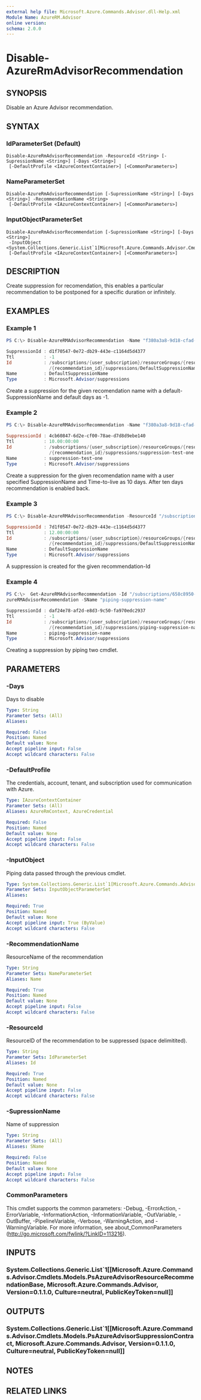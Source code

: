 ```yaml
---
external help file: Microsoft.Azure.Commands.Advisor.dll-Help.xml
Module Name: AzureRM.Advisor
online version:
schema: 2.0.0
---
```


# Disable-AzureRmAdvisorRecommendation

## SYNOPSIS
Disable an Azure Advisor recommendation.

## SYNTAX

### IdParameterSet (Default)
```
Disable-AzureRmAdvisorRecommendation -ResourceId <String> [-SupressionName <String>] [-Days <String>]
 [-DefaultProfile <IAzureContextContainer>] [<CommonParameters>]
```

### NameParameterSet
```
Disable-AzureRmAdvisorRecommendation [-SupressionName <String>] [-Days <String>] -RecommendationName <String>
 [-DefaultProfile <IAzureContextContainer>] [<CommonParameters>]
```

### InputObjectParameterSet
```
Disable-AzureRmAdvisorRecommendation [-SupressionName <String>] [-Days <String>]
 -InputObject <System.Collections.Generic.List`1[Microsoft.Azure.Commands.Advisor.Cmdlets.Models.PsAzureAdvisorResourceRecommendationBase]>
 [-DefaultProfile <IAzureContextContainer>] [<CommonParameters>]
```

## DESCRIPTION
Create suppression for recomendation, this enables a particular recommendation to be postponed for a specific duration or infinitely.

## EXAMPLES

### Example 1
```powershell
PS C:\> Disable-AzureRMAdvisorRecommendation -Name "f380a3a8-9d18-cfad-78e0-55762c72a178"

SuppressionId : d1f70547-0e72-db29-443e-c1164d5d4377
Ttl           : -1
Id            : /subscriptions/{user_subscription}/resourceGroups/{resourceGroupName}/providers/Microsoft.Cache/Redis/xyz/providers/Microsoft.Advisor/recommendations
                /{recommendation_id}/suppressions/DefaultSuppressionName
Name          : DefaultSuppressionName
Type          : Microsoft.Advisor/suppressions
```

Create a suppression for the given recomendation name with a default-SuppressionName and default days as -1.

### Example 2
```powershell
PS C:\> Disable-AzureRMAdvisorRecommendation -Name "f380a3a8-9d18-cfad-78e0-55762c72a178" -SupressionName "suppression-test-one" -Days 10

SuppressionId : 4cb60847-6d2e-cf00-78ae-d7d8d9ebe140
Ttl           : 10.00:00:00
Id            : /subscriptions/{user_subscription}/resourceGroups/{resourceGroupName}/providers/Microsoft.Cache/Redis/xyz/providers/Microsoft.Advisor/recommendations
                /{recommendation_id}/suppressions/suppression-test-one
Name          : suppression-test-one
Type          : Microsoft.Advisor/suppressions
```

Create a suppression for the given recomendation name with a user specified SuppressionName and Time-to-live as 10 days. After ten days recommendation is enabled back.

### Example 3
```powershell
PS C:\> Disable-AzureRMAdvisorRecommendation -ResourceId "/subscriptions/{user_subscription}/resourceGroups/{resourceGroupName}/providers/Microsoft.Cache/Redis/xyz/providers/Microsoft.Advisor/recommendations/{}" -Days 12

SuppressionId : 7d1f0547-0e72-db29-443e-c1164d5d4377
Ttl           : 12.00:00:00
Id            : /subscriptions/{user_subscription}/resourceGroups/{resourceGroupName}/providers/Microsoft.Cache/Redis/xyz/providers/Microsoft.Advisor/recommendations
                /{recommendation_id}/suppressions/DefaultSuppressionName
Name          : DefaultSuppressionName
Type          : Microsoft.Advisor/suppressions
```

A suppression is created for the given recommendation-Id

### Example 4
```powershell
PS C:\>  Get-AzureRMAdvisorRecommendation -Id "/subscriptions/658c8950-e79d-4704-a903-1df66ba90258/resourceGroups/AzExpertStg/providers/Microsoft.Cache/Redis/azacache/providers/Microsoft.Advisor/recommendations/f380a3a8-9d18-cfad-78e0-55762c72a178" | Disable-A
zureRMAdvisorRecommendation -SName "piping-suppression-name"

SuppressionId : daf24e78-af2d-e8d3-9c50-fa970edc2937
Ttl           : -1
Id            : /subscriptions/{user_subscription}/resourceGroups/{resourceGroupName}/providers/Microsoft.Cache/Redis/xyz/providers/Microsoft.Advisor/recommendations
                /{recommendation_id}/suppressions/piping-suppression-name
Name          : piping-suppression-name
Type          : Microsoft.Advisor/suppressions
```

Creating a suppression by piping two cmdlet.

## PARAMETERS

### -Days
Days to disable

```yaml
Type: String
Parameter Sets: (All)
Aliases:

Required: False
Position: Named
Default value: None
Accept pipeline input: False
Accept wildcard characters: False
```

### -DefaultProfile
The credentials, account, tenant, and subscription used for communication with Azure.

```yaml
Type: IAzureContextContainer
Parameter Sets: (All)
Aliases: AzureRmContext, AzureCredential

Required: False
Position: Named
Default value: None
Accept pipeline input: False
Accept wildcard characters: False
```

### -InputObject
Piping data passed through the previous cmdlet.

```yaml
Type: System.Collections.Generic.List`1[Microsoft.Azure.Commands.Advisor.Cmdlets.Models.PsAzureAdvisorResourceRecommendationBase]
Parameter Sets: InputObjectParameterSet
Aliases:

Required: True
Position: Named
Default value: None
Accept pipeline input: True (ByValue)
Accept wildcard characters: False
```

### -RecommendationName
ResourceName of the recommendation

```yaml
Type: String
Parameter Sets: NameParameterSet
Aliases: Name

Required: True
Position: Named
Default value: None
Accept pipeline input: False
Accept wildcard characters: False
```

### -ResourceId
ResourceID of the recommendation to be suppressed (space delimitited).

```yaml
Type: String
Parameter Sets: IdParameterSet
Aliases: Id

Required: True
Position: Named
Default value: None
Accept pipeline input: False
Accept wildcard characters: False
```

### -SupressionName
Name of suppression

```yaml
Type: String
Parameter Sets: (All)
Aliases: SName

Required: False
Position: Named
Default value: None
Accept pipeline input: False
Accept wildcard characters: False
```

### CommonParameters
This cmdlet supports the common parameters: -Debug, -ErrorAction, -ErrorVariable, -InformationAction, -InformationVariable, -OutVariable, -OutBuffer, -PipelineVariable, -Verbose, -WarningAction, and -WarningVariable.
For more information, see about_CommonParameters (http://go.microsoft.com/fwlink/?LinkID=113216).

## INPUTS

### System.Collections.Generic.List`1[[Microsoft.Azure.Commands.Advisor.Cmdlets.Models.PsAzureAdvisorResourceRecommendationBase, Microsoft.Azure.Commands.Advisor, Version=0.1.1.0, Culture=neutral, PublicKeyToken=null]]

## OUTPUTS

### System.Collections.Generic.List`1[[Microsoft.Azure.Commands.Advisor.Cmdlets.Models.PsAzureAdvisorSuppressionContract, Microsoft.Azure.Commands.Advisor, Version=0.1.1.0, Culture=neutral, PublicKeyToken=null]]

## NOTES

## RELATED LINKS
